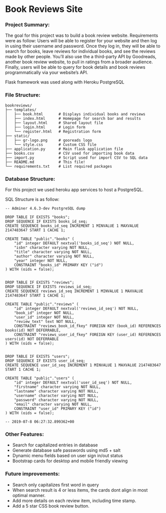 # Book Reviews Site

### Project Summary:
The goal for this project was to build a book review website. Requirements were as follow:
Users will be able to register for your website and then log in using their username and password. Once they log in, they will be able to search for books, leave reviews for individual books, and see the reviews made by other people. You’ll also use the a third-party API by Goodreads, another book review website, to pull in ratings from a broader audience. Finally, users will be able to query for book details and book reviews programmatically via your website’s API. 

Flask framework was used along with Heroku PostgreSQL


### File Structure:
```
bookreviews/
├── templates/      
│   ├── book.html       # Displays individual books and reviews
│   ├── index.html      # Homepage for search bar and results
│   ├── layout.html     # Shared layout file
│   ├── login.html      # Login form
│   └── register.html   # Registration form
├── static/
│   ├── gr-logo.png     # gooreads logo
│   └── style.css       # Custom CSS file
├── application.py      # Main flask application file
├── books.csv           # CSV used for importing book data
├── import.py           # Script used for import CSV to SQL data
├── README.md           # This file!
└── requirements.txt    # List required packages
```

### Database Structure:
For this project we used heroku app services to host a PostgreSQL.

SQL Structure is as follow:

```
-- Adminer 4.6.3-dev PostgreSQL dump

DROP TABLE IF EXISTS "books";
DROP SEQUENCE IF EXISTS books_id_seq;
CREATE SEQUENCE books_id_seq INCREMENT 1 MINVALUE 1 MAXVALUE 2147483647 START 1 CACHE 1;

CREATE TABLE "public"."books" (
    "id" integer DEFAULT nextval('books_id_seq') NOT NULL,
    "isbn" character varying NOT NULL,
    "title" character varying NOT NULL,
    "author" character varying NOT NULL,
    "year" integer NOT NULL,
    CONSTRAINT "books_id" PRIMARY KEY ("id")
) WITH (oids = false);


DROP TABLE IF EXISTS "reviews";
DROP SEQUENCE IF EXISTS reviews_id_seq;
CREATE SEQUENCE reviews_id_seq INCREMENT 1 MINVALUE 1 MAXVALUE 2147483647 START 1 CACHE 1;

CREATE TABLE "public"."reviews" (
    "id" integer DEFAULT nextval('reviews_id_seq') NOT NULL,
    "book_id" integer NOT NULL,
    "user_id" integer NOT NULL,
    "review_text" text NOT NULL,
    CONSTRAINT "reviews_book_id_fkey" FOREIGN KEY (book_id) REFERENCES books(id) NOT DEFERRABLE,
    CONSTRAINT "reviews_user_id_fkey" FOREIGN KEY (user_id) REFERENCES users(id) NOT DEFERRABLE
) WITH (oids = false);


DROP TABLE IF EXISTS "users";
DROP SEQUENCE IF EXISTS user_id_seq;
CREATE SEQUENCE user_id_seq INCREMENT 1 MINVALUE 1 MAXVALUE 2147483647 START 1 CACHE 1;

CREATE TABLE "public"."users" (
    "id" integer DEFAULT nextval('user_id_seq') NOT NULL,
    "firstname" character varying NOT NULL,
    "lastname" character varying NOT NULL,
    "username" character varying NOT NULL,
    "password" character varying NOT NULL,
    "email" character varying NOT NULL,
    CONSTRAINT "user_id" PRIMARY KEY ("id")
) WITH (oids = false);

-- 2019-07-8 06:27:32.899362+00
```

### Other Features:

- Search for capitalized entries in database
- Generate database safe passwords using md5 + salt
- Dynamic menu fields based on user sign in/out status
- Bootstrap cards for desktop and mobile friendly viewing

### Future improvements:

- Search only capitalizes first word in query 
- When search result is 4 or less items, the cards dont align in most optimal manner.
- Add more details on each review item, including time stamp.
- Add a 5 star CSS book review button.



